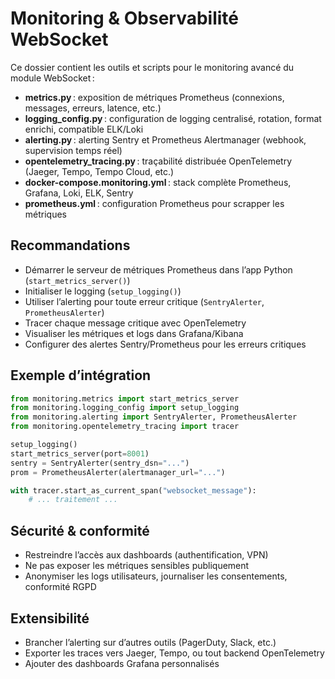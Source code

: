 # Monitoring & Observabilité WebSocket

Ce dossier contient les outils et scripts pour le monitoring avancé du module WebSocket :

- **metrics.py** : exposition de métriques Prometheus (connexions, messages, erreurs, latence, etc.)
- **logging_config.py** : configuration de logging centralisé, rotation, format enrichi, compatible ELK/Loki
- **alerting.py** : alerting Sentry et Prometheus Alertmanager (webhook, supervision temps réel)
- **opentelemetry_tracing.py** : traçabilité distribuée OpenTelemetry (Jaeger, Tempo, Tempo Cloud, etc.)
- **docker-compose.monitoring.yml** : stack complète Prometheus, Grafana, Loki, ELK, Sentry
- **prometheus.yml** : configuration Prometheus pour scrapper les métriques

## Recommandations
- Démarrer le serveur de métriques Prometheus dans l’app Python (`start_metrics_server()`)
- Initialiser le logging (`setup_logging()`)
- Utiliser l’alerting pour toute erreur critique (`SentryAlerter`, `PrometheusAlerter`)
- Tracer chaque message critique avec OpenTelemetry
- Visualiser les métriques et logs dans Grafana/Kibana
- Configurer des alertes Sentry/Prometheus pour les erreurs critiques

## Exemple d’intégration
```python
from monitoring.metrics import start_metrics_server
from monitoring.logging_config import setup_logging
from monitoring.alerting import SentryAlerter, PrometheusAlerter
from monitoring.opentelemetry_tracing import tracer

setup_logging()
start_metrics_server(port=8001)
sentry = SentryAlerter(sentry_dsn="...")
prom = PrometheusAlerter(alertmanager_url="...")

with tracer.start_as_current_span("websocket_message"):
    # ... traitement ...
```

## Sécurité & conformité
- Restreindre l’accès aux dashboards (authentification, VPN)
- Ne pas exposer les métriques sensibles publiquement
- Anonymiser les logs utilisateurs, journaliser les consentements, conformité RGPD

## Extensibilité
- Brancher l’alerting sur d’autres outils (PagerDuty, Slack, etc.)
- Exporter les traces vers Jaeger, Tempo, ou tout backend OpenTelemetry
- Ajouter des dashboards Grafana personnalisés
